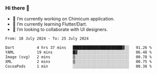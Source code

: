 ### Hi there 👋

<!--
**devcat37/devcat37** is a ✨ _special_ ✨ repository because its `README.md` (this file) appears on your GitHub profile.-->


- 🔭 I’m currently working on Chimicum application.
- 🌱 I’m currently learning Flutter/Dart.
- 👯 I’m looking to collaborate with UI designers.
<!-- - 🤔 I’m looking for help with ... -->

<!--START_SECTION:waka-->

```txt
From: 18 July 2024 - To: 25 July 2024

Dart          4 hrs 37 mins   ██████████████████████▓░░   91.26 %
YAML          19 mins         █▓░░░░░░░░░░░░░░░░░░░░░░░   06.48 %
Image (svg)   2 mins          ▒░░░░░░░░░░░░░░░░░░░░░░░░   00.78 %
XML           2 mins          ▒░░░░░░░░░░░░░░░░░░░░░░░░   00.75 %
CocoaPods     1 min           ░░░░░░░░░░░░░░░░░░░░░░░░░   00.38 %
```

<!--END_SECTION:waka-->
